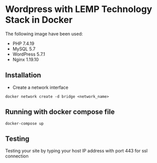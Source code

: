 # Wordpress with LEMP Technology Stack in Docker 
The following image have been used:

* PHP 7.4.19
* MySQL 5.7
* WordPress 5.7.1
* Nginx 1.19.10

## Installation
* Create a network interface 

```
docker network create -d bridge <network_name>
```

## Running with docker compose file 

```
docker-compose up
```

## Testing 
Testing your site by typing your host IP address with port 443 for ssl connection


